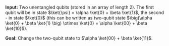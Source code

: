 **Input:** Two unentangled qubits (stored in an array of length 2).
The first qubit will be in state $\ket{\psi} = \alpha \ket{0} + \beta \ket{1}$, the second - in state $\ket{0}$
(this can be written as two-qubit state $\big(\alpha \ket{0} + \beta \ket{1} \big) \otimes \ket{0} = \alpha \ket{00} + \beta \ket{10}$).

**Goal:** Change the two-qubit state to $\alpha \ket{00} + \beta \ket{11}$.
